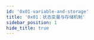 ```yaml
---
id: '0x01-variable-and-storage'
title: '0x01：状态变量与存储机制'
sidebar_position: 1
hide_title: true
---
```

